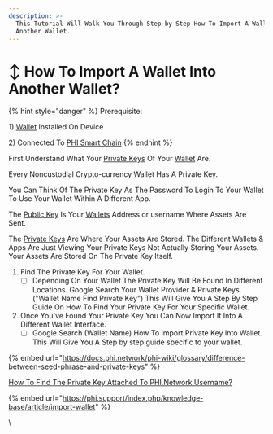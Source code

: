 ```yaml
---
description: >-
  This Tutorial Will Walk You Through Step by Step How To Import A Wallet Into
  Another Wallet.
---
```


# ↕ How To Import A Wallet Into Another Wallet?

{% hint style="danger" %}
Prerequisite:

1\) [Wallet](../compatible-wallets/) Installed On Device&#x20;

2\) Connected To [PHI Smart Chain](./)
{% endhint %}

First Understand What Your [Private Keys](../../glossary/#p) Of Your [Wallet](../../glossary/#w) Are.&#x20;

Every Noncustodial Crypto-currency Wallet Has A Private Key.&#x20;

You Can Think Of The Private Key As The Password To Login To Your Wallet To Use Your Wallet Within A Different App.&#x20;

The [Public Key](../../glossary/#p) Is Your [Wallets](../../glossary/#w) Address or username Where Assets Are Sent.&#x20;

The [Private Keys](../../glossary/#p) Are Where Your Assets Are Stored. The Different Wallets & Apps Are Just Viewing Your Private Keys Not Actually Storing Your Assets. Your Assets Are Stored On The Private Key Itself.

1. Find The Private Key For Your Wallet.&#x20;
   * [ ] Depending On Your Wallet The Private Key Will Be Found In Different Locations. Google Search Your Wallet Provider & Private Keys. ("Wallet Name Find Private Key") This Will Give You A Step By Step Guide On How To Find Your Private Key For Your Specific Wallet.&#x20;
2. Once You've Found Your Private Key You Can Now Import It Into A Different Wallet Interface.
   * [ ] Google Search (Wallet Name) How To Import Private Key Into Wallet. This Will Give You A Step by step guide specific to your wallet.&#x20;

{% embed url="https://docs.phi.network/phi-wiki/glossary/difference-between-seed-phrase-and-private-keys" %}

[How To Find The Private Key Attached To PHI.Network Username?](https://phi.support/index.php/knowledge-base/article/import-wallet)

{% embed url="https://phi.support/index.php/knowledge-base/article/import-wallet" %}

\
